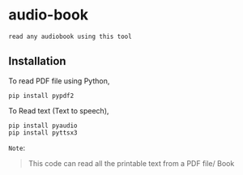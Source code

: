 # audio-book
```read any audiobook using this tool```

## Installation
To read PDF file using Python,
```
pip install pypdf2 
```
To Read text (Text to speech), 
```
pip install pyaudio 
pip install pyttsx3
```

```Note```:
>This code can read all the printable text from a PDF file/ Book
